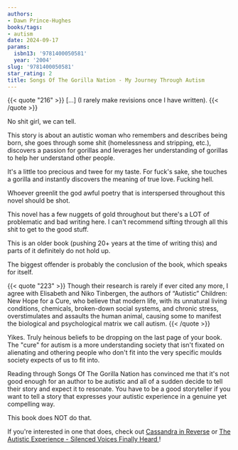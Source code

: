 ```yaml
---
authors:
- Dawn Prince-Hughes
books/tags:
- autism
date: 2024-09-17
params:
  isbn13: '9781400050581'
  year: '2004'
slug: '9781400050581'
star_rating: 2
title: Songs Of The Gorilla Nation - My Journey Through Autism
---
```


{{< quote "216" >}}
[...] (I rarely make revisions once I have written).
{{< /quote >}}

No shit girl, we can tell.

This story is about an autistic woman who remembers and describes being born, she goes through some shit (homelessness and stripping, etc.), discovers a passion for gorillas and leverages her understanding of gorillas to help her understand other people.

<!--more-->

It's a little too precious and twee for my taste. For fuck's sake, she touches a gorilla and instantly discovers the meaning of true love. Fucking hell.

Whoever greenlit the god awful poetry that is interspersed throughout this novel should be shot.

This novel has a few nuggets of gold throughout but there's a LOT of problematic and bad writing here. I can't recommend sifting through all this shit to get to the good stuff.

This is an older book (pushing 20+ years at the time of writing this) and parts of it definitely do not hold up.

The biggest offender is probably the conclusion of the book, which speaks for itself. 

{{< quote "223" >}}
Though their research is rarely if ever cited any­ more, I agree with Elisabeth and Niko Tinbergen, the authors of “Autistic” Children: New Hope for a Cure, who believe that modern life, with its unnatural living conditions, chemicals, broken-down social systems, and chronic stress, overstimulates and assaults the human animal, causing some to manifest the biological and psychological matrix we call autism.
{{< /quote >}}

Yikes. Truly heinous beliefs to be dropping on the last page of your book. The "cure" for autism is a more understanding society that isn't fixated on alienating and othering people who don't fit into the very specific moulds society expects of us to fit into.

Reading through Songs Of The Gorilla Nation has convinced me that it's not good enough for an author to be autistic and all of a sudden decide to tell their story and expect it to resonate. You have to be a good storyteller if you want to tell a story that expresses your autistic experience in a genuine yet compelling way.

This book does NOT do that.

If you're interested in one that does, check out [Cassandra in Reverse](/books/9780778307877) or [The Autistic Experience - Silenced Voices Finally Heard ](/books/9781399806855)!